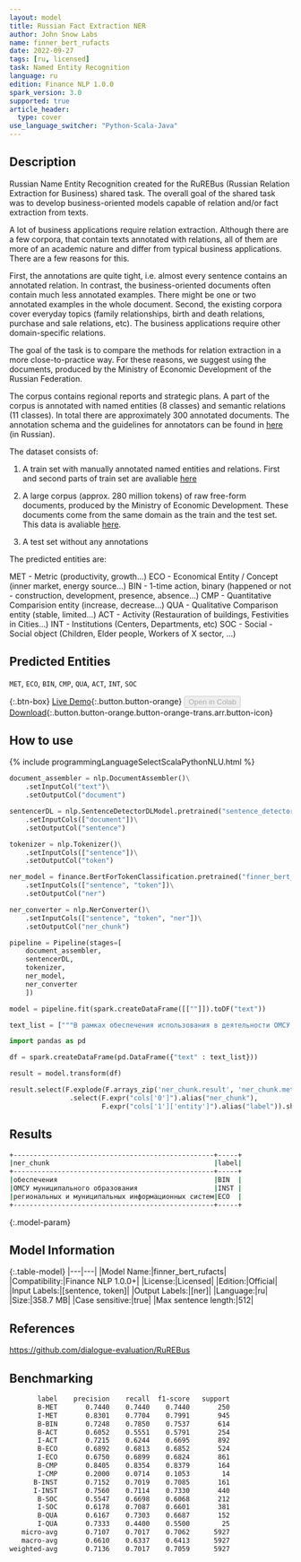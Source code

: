 ```yaml
---
layout: model
title: Russian Fact Extraction NER
author: John Snow Labs
name: finner_bert_rufacts
date: 2022-09-27
tags: [ru, licensed]
task: Named Entity Recognition
language: ru
edition: Finance NLP 1.0.0
spark_version: 3.0
supported: true
article_header:
  type: cover
use_language_switcher: "Python-Scala-Java"
---
```


## Description

Russian Name Entity Recognition created for the RuREBus (Russian Relation Extraction for Business) shared task. The overall goal of the shared task was to develop business-oriented models capable of relation and/or fact extraction from texts.

A lot of business applications require relation extraction. Although there are a few corpora, that contain texts annotated with relations, all of them are more of an academic nature and differ from typical business applications. There are a few reasons for this.

First, the annotations are quite tight, i.e. almost every sentence contains an annotated relation. In contrast, the business-oriented documents often contain much less annotated examples. There might be one or two annotated examples in the whole document. Second, the existing corpora cover everyday topics (family relationships, birth and death relations, purchase and sale relations, etc). The business applications require other domain-specific relations. 

The goal of the task is to compare the methods for relation extraction in a more close-to-practice way. For these reasons, we suggest using the documents, produced by the Ministry of Economic Development of the Russian Federation.

The corpus contains regional reports and strategic plans. A part of the corpus is annotated with named entities (8 classes) and semantic relations (11 classes). In total there are approximately 300 annotated documents. The annotation schema and the guidelines for annotators can be found in [here](https://github.com/dialogue-evaluation/RuREBus/blob/master/markup_instruction.pdf) (in Russian).

The dataset consists of:

1. A train set with manually annotated named entities and relations. First and second parts of train set are avaliable [here](https://github.com/dialogue-evaluation/RuREBus/tree/master/train_data)

2.  A large corpus (approx. 280 million tokens) of raw free-form documents, produced by the Ministry of Economic Development. These documents come from the same domain as the train and the test set. This data is avaliable [here](https://yadi.sk/d/9uKbo3p0ghdNpQ).

3. A test set without any annotations

The predicted entities are:

MET - Metric (productivity, growth...)
ECO - Economical Entity / Concept (inner market, energy source...)
BIN - 1-time action, binary (happened or not - construction, development, presence, absence...)
CMP - Quantitative Comparision entity (increase, decrease...)
QUA - Qualitative Comparison entity (stable, limited...)
ACT - Activity (Restauration of buildings, Festivities in Cities...)
INT - Institutions (Centers, Departments, etc)
SOC - Social - Social object (Children, Elder people, Workers of X sector, ...)

## Predicted Entities

`MET`, `ECO`, `BIN`, `CMP`, `QUA`, `ACT`, `INT`, `SOC`

{:.btn-box}
[Live Demo](https://demo.johnsnowlabs.com/finance/FIN_NER_RUSSIAN_GOV/){:.button.button-orange}
<button class="button button-orange" disabled>Open in Colab</button>
[Download](https://s3.amazonaws.com/auxdata.johnsnowlabs.com/finance/models/finner_bert_rufacts_ru_1.0.0_3.0_1664277912886.zip){:.button.button-orange.button-orange-trans.arr.button-icon}

## How to use



<div class="tabs-box" markdown="1">
{% include programmingLanguageSelectScalaPythonNLU.html %}

```python
document_assembler = nlp.DocumentAssembler()\
    .setInputCol("text")\
    .setOutputCol("document")

sentencerDL = nlp.SentenceDetectorDLModel.pretrained("sentence_detector_dl", "ru") \
    .setInputCols(["document"])\
    .setOutputCol("sentence")

tokenizer = nlp.Tokenizer()\
    .setInputCols(["sentence"])\
    .setOutputCol("token")

ner_model = finance.BertForTokenClassification.pretrained("finner_bert_rufacts", "en", "finance/models")\
    .setInputCols(["sentence", "token"])\
    .setOutputCol("ner")

ner_converter = nlp.NerConverter()\
    .setInputCols(["sentence", "token", "ner"])\
    .setOutputCol("ner_chunk")

pipeline = Pipeline(stages=[
    document_assembler,
    sentencerDL,
    tokenizer,
    ner_model,
    ner_converter   
    ])

model = pipeline.fit(spark.createDataFrame([[""]]).toDF("text"))

text_list = ["""В рамках обеспечения использования в деятельности ОМСУ муниципального образования Московской области региональных и муниципальных информационных систем предусматривается решение задач"""]

import pandas as pd

df = spark.createDataFrame(pd.DataFrame({"text" : text_list}))

result = model.transform(df)

result.select(F.explode(F.arrays_zip('ner_chunk.result', 'ner_chunk.metadata')).alias("cols")) \
               .select(F.expr("cols['0']").alias("ner_chunk"),
                       F.expr("cols['1']['entity']").alias("label")).show(truncate = False)
```

</div>

## Results

```bash
+--------------------------------------------------+-----+
|ner_chunk                                         |label|
+--------------------------------------------------+-----+
|обеспечения                                       |BIN  |
|ОМСУ муниципального образования                   |INST |
|региональных и муниципальных информационных систем|ECO  |
+--------------------------------------------------+-----+
```

{:.model-param}
## Model Information

{:.table-model}
|---|---|
|Model Name:|finner_bert_rufacts|
|Compatibility:|Finance NLP 1.0.0+|
|License:|Licensed|
|Edition:|Official|
|Input Labels:|[sentence, token]|
|Output Labels:|[ner]|
|Language:|ru|
|Size:|358.7 MB|
|Case sensitive:|true|
|Max sentence length:|512|

## References

https://github.com/dialogue-evaluation/RuREBus

## Benchmarking

```bash
       label    precision    recall  f1-score   support
       B-MET       0.7440    0.7440    0.7440       250
       I-MET       0.8301    0.7704    0.7991       945
       B-BIN       0.7248    0.7850    0.7537       614
       B-ACT       0.6052    0.5551    0.5791       254
       I-ACT       0.7215    0.6244    0.6695       892
       B-ECO       0.6892    0.6813    0.6852       524
       I-ECO       0.6750    0.6899    0.6824       861
       B-CMP       0.8405    0.8354    0.8379       164
       I-CMP       0.2000    0.0714    0.1053        14
      B-INST       0.7152    0.7019    0.7085       161
      I-INST       0.7560    0.7114    0.7330       440
       B-SOC       0.5547    0.6698    0.6068       212
       I-SOC       0.6178    0.7087    0.6601       381
       B-QUA       0.6167    0.7303    0.6687       152
       I-QUA       0.7333    0.4400    0.5500        25
   micro-avg       0.7107    0.7017    0.7062      5927
   macro-avg       0.6610    0.6337    0.6413      5927
weighted-avg       0.7136    0.7017    0.7059      5927
```
